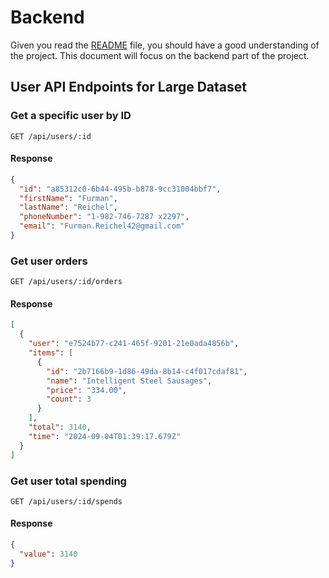 # Backend

Given you read the [README](../README.md) file, you should have a good understanding of the project. This document will focus on the backend part of the project.

## User API Endpoints for Large Dataset

### Get a specific user by ID

```http
GET /api/users/:id
```

#### Response

```json
{
  "id": "a85312c0-6b44-495b-b878-9cc31004bbf7",
  "firstName": "Furman",
  "lastName": "Reichel",
  "phoneNumber": "1-982-746-7287 x2297",
  "email": "Furman.Reichel42@gmail.com"
}
```

### Get user orders

```http
GET /api/users/:id/orders
```

#### Response

```json
[
  {
    "user": "e7524b77-c241-465f-9201-21e0ada4856b",
    "items": [
      {
        "id": "2b7166b9-1d86-49da-8b14-c4f017cdaf81",
        "name": "Intelligent Steel Sausages",
        "price": "334.00",
        "count": 3
      }
    ],
    "total": 3140,
    "time": "2024-09-04T01:39:17.679Z"
  }
]
```

### Get user total spending

```http
GET /api/users/:id/spends
```

#### Response

```json
{
  "value": 3140
}
```
